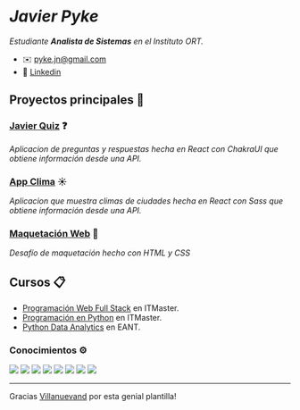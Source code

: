 # _Javier Pyke_ 

_Estudiante **Analista de Sistemas** en el Instituto ORT._

* ✉️ pyke.jn@gmail.com
* 🔨 [Linkedin](https://www.linkedin.com/in/javierpyke/)

## Proyectos principales 🚀

### [Javier Quiz](https://github.com/javierpyke/blackbox-vision-challenge) ❓
_Aplicacion de preguntas y respuestas hecha en React con ChakraUI que obtiene información desde una API._

### [App Clima](https://github.com/javierpyke/app-clima) ☀️
_Aplicacion que muestra climas de ciudades hecha en React con Sass que obtiene información desde una API._

### [Maquetación Web](https://github.com/javierpyke/axlot-challenger) 📐
_Desafío de maquetación hecho con HTML y CSS_

## Cursos 📋

* [Programación Web Full Stack](https://www.itmaster.com.ar/carreras/programador-web) en ITMaster.
* [Programación en Python](https://www.itmaster.com.ar/cursos/curso-python) en ITMaster.
* [Python Data Analytics](https://eant.tech/escuela-de-ciencias-de-datos/programas/python-data-analytics) en EANT.

### Conocimientos ⚙️
![](https://img.shields.io/badge/%3E-React-blue) ![](https://img.shields.io/badge/%3E-NodeJs-succes) ![](https://img.shields.io/badge/%3E-JavaScript-yellow) ![](https://img.shields.io/badge/%3E-HTML-important) ![](https://img.shields.io/badge/%3E-CSS-blue) ![](https://img.shields.io/badge/%3E-Sass-ff69ba) ![](https://img.shields.io/badge/%3E-Python-blue) ![](https://img.shields.io/badge/%3E-Pandas-9cf)


---
Gracias [Villanuevand](https://github.com/Villanuevand) por esta genial plantilla!
